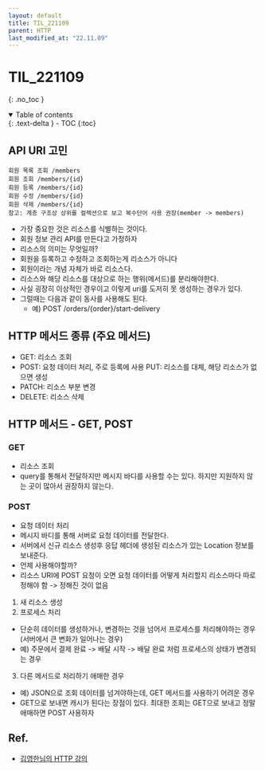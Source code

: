 ```yaml
---
layout: default
title: TIL_221109
parent: HTTP
last_modified_at: "22.11.09"
---
```


# TIL_221109
{: .no_toc }

<details open markdown="block">
  <summary>
    Table of contents
  </summary>
  {: .text-delta }
- TOC
{:toc}
</details>

## API URI 고민
```text
회원 목록 조회 /members
회원 조회 /members/{id}
회원 등록 /members/{id}
회원 수정 /members/{id}
회원 삭제 /members/{id}
참고: 계층 구조상 상위를 컬렉션으로 보고 복수단어 사용 권장(member -> members)
```
- 가장 중요한 것은 리소스를 식별하는 것이다.
- 회원 정보 관리 API를 만든다고 가정하자
- 리소스의 의미는 무엇일까?
- 회원을 등록하고 수정하고 조회하는게 리소스가 아니다
- 회원이라는 개념 자체가 바로 리소스다.
- 리소스와 해당 리소스를 대상으로 하는 행위(메서드)를 분리해야한다.
- 사실 굉장히 이상적인 경우이고 이렇게 uri를 도저히 못 생성하는 경우가 있다.
- 그럴때는 다음과 같이 동사를 사용해도 된다.
  - 예) POST /orders/{order}/start-delivery

## HTTP 메서드 종류 (주요 메서드)
- GET: 리소스 조회
- POST: 요청 데이터 처리, 주로 등록에 사용 PUT: 리소스를 대체, 해당 리소스가 없으면 생성
- PATCH: 리소스 부분 변경
- DELETE: 리소스 삭제

## HTTP 메서드 - GET, POST
### GET
- 리소스 조회
- query를 통해서 전달하지만 메시지 바디를 사용할 수는 있다. 하지만 지원하지 않는 곳이 많아서 권장하지 않는다.

### POST
- 요청 데이터 처리
- 메시지 바디를 통해 서버로 요청 데이터를 전달한다.
- 서버에서 신규 리소스 생성후 응답 헤더에 생성된 리소스가 있는 Location 정보를 보내준다.
- 언제 사용해야할까?
- 리소스 URI에 POST 요청이 오면 요청 데이터를 어떻게 처리할지 리소스마다 따로 정해야 함 -> 정해진 것이 없음
1. 새 리소스 생성
2. 프로세스 처리
  - 단순히 데이터를 생성하거나, 변경하는 것을 넘어서 프로세스를 처리해야하는 경우(서버에서 큰 변화가 일어나는 경우)
  - 예) 주문에서 결제 완료 -> 배달 시작 -> 배달 완료 처럼 프로세스의 상태가 변경되는 경우
3. 다른 메서드로 처리하기 애매한 경우
- 예) JSON으로 조회 데이터를 넘겨야하는데, GET 메서드를 사용하기 어려운 경우
- GET으로 보내면 캐시가 된다는 장점이 있다. 최대한 조회는 GET으로 보내고 정말 애매하면 POST 사용하자


## Ref.
- <a href="https://www.inflearn.com/course/http-%EC%9B%B9-%EB%84%A4%ED%8A%B8%EC%9B%8C%ED%81%AC/dashboard">김영한님의 HTTP 강의</a>
